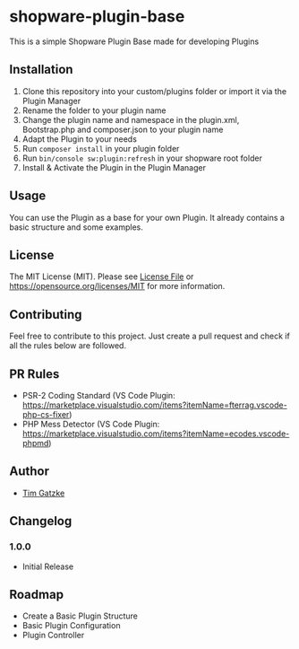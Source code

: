 # shopware-plugin-base
This is a simple Shopware Plugin Base made for developing Plugins

## Installation
1. Clone this repository into your custom/plugins folder or import it via the Plugin Manager
2. Rename the folder to your plugin name
3. Change the plugin name and namespace in the plugin.xml, Bootstrap.php and composer.json to your plugin name
4. Adapt the Plugin to your needs
5. Run `composer install` in your plugin folder
6. Run `bin/console sw:plugin:refresh` in your shopware root folder
7. Install & Activate the Plugin in the Plugin Manager

## Usage
You can use the Plugin as a base for your own Plugin. It already contains a basic structure and some examples.

## License
The MIT License (MIT). Please see [License File](LICENSE) or https://opensource.org/licenses/MIT for more information.

## Contributing
Feel free to contribute to this project. Just create a pull request and check if all the rules below are followed.

## PR Rules
- PSR-2 Coding Standard (VS Code Plugin: https://marketplace.visualstudio.com/items?itemName=fterrag.vscode-php-cs-fixer)
- PHP Mess Detector (VS Code Plugin: https://marketplace.visualstudio.com/items?itemName=ecodes.vscode-phpmd)

## Author
- [Tim Gatzke](development.tim-gatzke.de)

## Changelog
### 1.0.0
- Initial Release

## Roadmap
- Create a Basic Plugin Structure
- Basic Plugin Configuration
- Plugin Controller